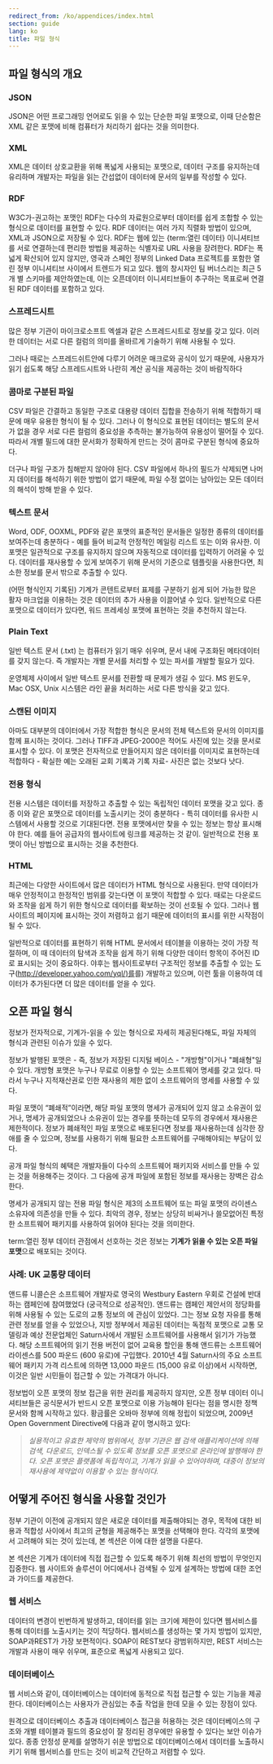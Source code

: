 ```yaml
---
redirect_from: /ko/appendices/index.html
section: guide
lang: ko
title: 파일 형식
---
```


## 파일 형식의 개요

### JSON

JSON은 어떤 프로그래밍 언어로도 읽을 수 있는 단순한 파일 포맷으로, 이때 단순함은 XML 같은 포맷에 비해 컴퓨터가 처리하기 쉽다는 것을 의미한다.

### XML

XML은 데이터 상호교환을 위해 폭넓게 사용되는 포맷으로, 데이터 구조를 유지하는데 유리하며 개발자는 파일을 읽는 간섭없이 데이터에 문서의 일부를 작성할 수 있다.

### RDF

W3C가-권고하는 포맷인 RDF는 다수의 자료원으로부터 데이터를 쉽게 조합할 수 있는 형식으로 데이터를 표현할 수 있다. RDF 데이터는 여러 가지 직렬화 방법이 있으며, XML과 JSON으로 저장될 수 있다. RDF는 웹에 있는 {term:열린 데이터} 이니셔티브를 서로 연결하는데 편리한 방법을 제공하는 식별자로 URL 사용을 장려한다. RDF는 폭넓게 확산되어 있지 않지만, 영국과 스페인 정부의 Linked Data 프로젝트를 포함한 열린 정부 이니셔티브 사이에서 트렌드가 되고 있다. 웹의 창시자인 팀 버너스리는 최근 5개 별 스키마를 제안하였는데, 이는 오픈데이터 이니셔티브들이 추구하는 목표로써 연결된 RDF 데이터를 포함하고 있다.

### 스프레드시트

많은 정부 기관이 마이크로소프트 엑셀과 같은 스프레드시트로 정보를 갖고 있다. 이러한 데이터는 서로 다른 컬럼의 의미를 올바르게 기술하기 위해 사용될 수 있다.

그러나 때로는 스프레드쉬트안에 다루기 어려운 매크로와 공식이 있기 때문에, 사용자가 읽기 쉽도록 해당 스프레드시트와 나란히 계산 공식을 제공하는 것이 바람직하다

### 콤마로 구분된 파일

CSV 파일은 간결하고 동일한 구조로 대용량 데이터 집합을 전송하기 위해 적합하기 때문에 매우 유용한 형식이 될 수 있다. 그러나 이 형식으로 표현된 데이터는 별도의 문서가 없을 경우 서로 다른 컬럼의 중요성을 추측하는 불가능하여 유용성이 떨어질 수 있다. 따라서 개별 필드에 대한 문서화가 정확하게 만드는 것이 콤마로 구분된 형식에 중요하다.

더구나 파일 구조가 침해받지 않아야 된다. CSV 파일에서 하나의 필드가 삭제되면 나머지 데이터를 해석하기 위한 방법이 없기 때문에, 파일 수정 없이는 남아있는 모든 데이터의 해석이 방해 받을 수 있다.

### 텍스트 문서

Word, ODF, OOXML, PDF와 같은 포맷의 표준적인 문서들은 일정한 종류의 데이터를 보여주는데 충분하다 - 예를 들어 비교적 안정적인 메일링 리스트 또는 이와 유사한. 이 포맷은 일관적으로 구조를 유지하지 않으며 자동적으로 데이터를 입력하기 어려울 수 있다. 데이터를 재사용할 수 있게 보여주기 위해 문서의 기준으로 템플릿을 사용한다면, 최소한 정보를 문서 밖으로 추출할 수 있다.

(어떤 형식인지 기록된) 기계가 콘텐트로부터 표제를 구분하기 쉽게 되어 가능한 많은 활자 마크업을 이용하는 것은 데이터의 추가 사용을 이끌어낼 수 있다. 일반적으로 다른 포맷으로 데이터가 있다면, 워드 프레세싱 포맷에 표현하는 것을 추천하지 않는다.

### Plain Text

일반 텍스트 문서 (.txt) 는 컴퓨터가 읽기 매우 쉬우며, 문서 내에 구조화된 메타데이터를 갖지 않는다. 즉 개발자는 개별 문서를 처리할 수 있는 파서를 개발할 필요가 있다.

운영체제 사이에서 일반 텍스트 문서를 전환할 때 문제가 생길 수 있다. MS 윈도우, Mac OSX, Unix 시스템은 라인 끝을 처리하는 서로 다른 방식을 갖고 있다.

### 스캔된 이미지

아마도 대부분의 데이터에서 가장 적합한 형식은 문서의 전체 텍스트와 문서의 이미지를 함께 표시하는 것이다. 그러나 TIFF과 JPEG-2000은 적어도 사진에 있는 것을 문서로 표시할 수 있다. 이 포맷은 전자적으로 만들어지지 않은 데이터를 이미지로 표현하는데 적합하다 - 확실한 예는 오래된 교회 기록과 기록 자료- 사진은 없는 것보다 낫다.

### 전용 형식

전용 시스템은 데이터를 저장하고 추출할 수 있는 독립적인 데이터 포맷을 갖고 있다. 종종 이와 같은 포맷으로 데이터를 노출시키는 것이 충분하다 - 특히 데이터를 유사한 시스템에서 사용할 것으로 기대된다면. 전용 포맷에서만 찾을 수 있는 정보는 항상 표시해야 한다. 예를 들어 공급자의 웹사이트에 링크를 제공하는 것 같이. 일반적으로 전용 포맷이 아닌 방법으로 표시하는 것을 추천한다.

### HTML

최근에는 다양한 사이트에서 많은 데이터가 HTML 형식으로 사용된다. 만약 데이터가 매우 안정적이고 한정적인 범위를 갖는다면 이 포맷이 적합할 수 있다. 때로는 다운로드와 조작을 쉽게 하기 위한 형식으로 데이터를 확보하는 것이 선호될 수 있다. 그러나 웹사이트의 페이지에 표시하는 것이 저렴하고 쉽기 때문에 데이터의 표시를 위한 시작점이 될 수 있다.

일반적으로 데이터를 표현하기 위해 HTML 문서에서 테이블을 이용하는 것이 가장 적절하며, 이 때 데이터의 탐색과 조작을 쉽게 하기 위해 다양한 데이터 항목이 주어진 ID로 표시되는 것이 중요하다. 야후는 웹사이트로부터 구조적인 정보를 추출할 수 있는 도구([http://developer.yahoo.com/yql/)를](http://developer.yahoo.com/yql/)를) 개발하고 있으며, 이런 툴을 이용하여 데이터가 추가된다면 더 많은 데이터를 얻을 수 있다.

## 오픈 파일 형식

정보가 전자적으로, 기계가-읽을 수 있는 형식으로 자세히 제공된다해도, 파일 자체의 형식과 관련된 이슈가 있을 수 있다.

정보가 발행된 포맷은 - 즉, 정보가 저장된 디지털 베이스 - "개방형"이거나 "폐쇄형"일 수 있다. 개방형 포맷은 누구나 무료로 이용할 수 있는 소프트웨어 명세를 갖고 있다. 따라서 누구나 지적재산권로 인한 재사용의 제한 없이 소프트웨어의 명세를 사용할 수 있다.

파일 포맷이 “폐쇄적”이라면, 해당 파일 포맷의 명세가 공개되어 있지 않고 소유권이 있거나, 명세가 공개되었으나 소유권이 있는 경우를 뜻하는데 모두의 경우에서 재사용은 제한적이다. 정보가 폐쇄적인 파일 포맷으로 배포된다면 정보를 재사용하는데 심각한 장애를 줄 수 있으며, 정보를 사용하기 위해 필요한 소프트웨어를 구매해야되는 부담이 있다.

공개 파일 형식의 혜택은 개발자들이 다수의 소프트웨어 패키지와 서비스를 만들 수 있는 것을 허용해주는 것이다. 그 다음에 공개 파일에 포함된 정보를 재사용는 장벽은 감소한다.

명세가 공개되지 않는 전용 파일 형식은 제3의 소프트웨어 또는 파일 포맷의 라이센스 소유자에 의존성을 만들 수 있다. 최악의 경우, 정보는 상당히 비싸거나 쓸모없어진 특정한 소프트웨어 패키지를 사용하여 읽어야 된다는 것을 의미한다.

term:열린 정부 데이터 관점에서 선호하는 것은 정보는 **기계가 읽을 수 있는 오픈 파일 포맷**으로 배포되는 것이다.

### 사례: UK 교통량 데이터

앤드류 니콜슨은 소프트웨어 개발자로 영국의 Westbury Eastern 우회로 건설에 반대하는 캠페인에 참여했었다 (궁극적으로 성공적인). 앤드류는 캠페인 제안서의 정당화를 위해 사용될 수 있는 도로의 교통 정보의 에 관심이 있었다. 그는 정보 요청 자유를 통해 관련 정보를 얻을 수 있었으나, 지방 정부에서 제공된 데이터는 독점적 포맷으로 교통 모델링과 예상 전문업체인 Saturn사에서 개발된 소프트웨어를 사용해서 읽기가 가능했다. 해당 소프트웨어의 읽기 전용 버전이 없어 교육용 할인을 통해 앤드류는 소프트웨어 라이센스를 500 파운드 (600 유로)에 구입했다. 2010년 4월 Saturn사의 주요 소프트웨어 패키지 가격 리스트에 의하면 13,000 파운드 (15,000 유로 이상)에서 시작하면, 이것은 일반 시민들이 접근할 수 있는 가격대가 아니다.

정보법이 오픈 포맷의 정보 접근을 위한 권리를 제공하지 않지만, 오픈 정부 데이터 이니셔티브들은 공식문서가 반드시 오픈 포맷으로 이용 가능해야 된다는 점을 명시한 정책 문서와 함께 시작하고 있다. 황금률은 오바마 정부에 의해 정립이 되었으며, 2009년 Open Government Directive에 다음과 같이 명시하고 있다:

> *실용적이고 유효한 제약의 범위에서, 정부 기관은 웹 검색 애플리케이션에 의해 검색, 다운로드, 인덱스될 수 있도록 정보를 오픈 포맷으로 온라인에 발행해야 한다. 오픈 포맷은 플랫폼에 독립적이고, 기계가 읽을 수 있어야하며, 대중이 정보의 재사용에 제약없이 이용할 수 있는 형식이다.*

## 어떻게 주어진 형식을 사용할 것인가

정부 기관이 이전에 공개되지 않은 새로운 데이터를 제출해야되는 경우, 목적에 대한 비용과 적합성 사이에서 최고의 균형을 제공해주는 포맷을 선택해야 한다. 각각의 포맷에서 고려해야 되는 것이 있는데, 본 섹션은 이에 대한 설명을 다룬다.

본 섹션은 기계가 데이터에 직접 접근할 수 있도록 해주기 위해 최선의 방법이 무엇인지 집중한다. 웹 사이트와 솔루션이 어디에서나 검색될 수 있게 설계하는 방법에 대한 조언과 가이드를 제공한다.

### 웹 서비스

데이터의 변경이 빈번하게 발생하고, 데이터를 읽는 크기에 제한이 있다면 웹서비스를 통해 데이터를 노출시키는 것이 적당하다. 웹서비스를 생성하는 몇 가지 방법이 있지만, SOAP과REST가 가장 보편적이다. SOAP이 REST보다 광범위하지만, REST 서비스는 개발과 사용이 매우 쉬우며, 표준으로 폭넓게 사용되고 있다.

### 데이터베이스

웹 서비스와 같이, 데이터베이스는 데이터에 동적으로 직접 접근할 수 있는 기능을 제공한다. 데이터베이스는 사용자가 관심있는 추출 작업을 한데 모을 수 있는 장점이 있다.

원격으로 데이터베이스 추출과 데이터베이스 접근을 허용하는 것은 데이터베이스의 구조와 개별 테이블과 필드의 중요성이 잘 정리된 경우에만 유용할 수 있다는 보안 이슈가 있다. 종종 안정성 문제를 설명하기 쉬운 방법으로 데이터베이스에서 데이터를 노출하시키기 위해 웹서비스를 만드는 것이 비교적 간단하고 저렴할 수 있다.